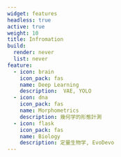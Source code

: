 ```yaml
---
widget: features
headless: true
active: true
weight: 10
title: Infromation
build:
  render: never
  list: never
feature:
  - icon: brain
    icon_pack: fas
    name: Deep Learning
    description:  VAE, YOLO
  - icon: dna
    icon_pack: fas
    name: Morphometrics
    description: 幾何学的形態計測
  - icon: flask
    icon_pack: fas
    name: Biology
    description: 定量生物学, EvoDevo
---
```


